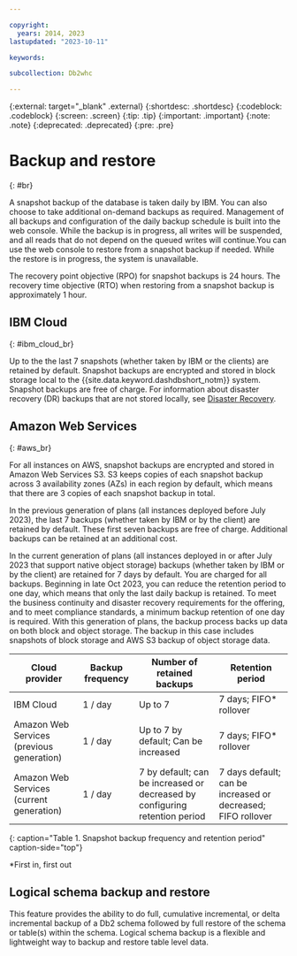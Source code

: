 ```yaml
---

copyright:
  years: 2014, 2023
lastupdated: "2023-10-11"

keywords:

subcollection: Db2whc

---
```


<!-- Attribute definitions --> 
{:external: target="_blank" .external}
{:shortdesc: .shortdesc}
{:codeblock: .codeblock}
{:screen: .screen}
{:tip: .tip}
{:important: .important}
{:note: .note}
{:deprecated: .deprecated}
{:pre: .pre}

# Backup and restore
{: #br}

A snapshot backup of the database is taken daily by IBM. You can also choose to take additional on-demand backups as required. Management of all backups and configuration of the daily backup schedule is built into the web console. While the backup is in progress, all writes will be suspended, and all reads that do not depend on the queued writes will continue.You can use the web console to restore from a snapshot backup if needed. While the restore is in progress, the system is unavailable. 

The recovery point objective (RPO) for snapshot backups is 24 hours. The recovery time objective (RTO) when restoring from a snapshot backup is approximately 1 hour.


<!--| Plan              | Backup frequency | Number of retained backups | Backup retention period   | Self service |
|-------------------|------------------|----------------------------|---------------------------|--------------|
| MPP               | 1 / day          | 2                          | 2 days; FIFO* rollover   | No           |
| Flex              | 1 / day          | Up to 7                    | 7 days; FIFO* rollover   | Yes          |
| Flex Performance  | 1 / day          | Up to 7                    | 7 days; FIFO* rollover   | Yes          |
{: caption="Table 1. Backup frequency and retention" caption-side="top"} -->

## IBM Cloud
{: #ibm_cloud_br}

Up to the the last 7 snapshots (whether taken by IBM or the clients) are retained by default. Snapshot backups are encrypted and stored in block storage local to the {{site.data.keyword.dashdbshort_notm}} system. Snapshot backups are free of charge. For information about disaster recovery (DR) backups that are not stored locally, see [Disaster Recovery](https://cloud.ibm.com/docs/Db2whc?topic=Db2whc-dr).

## Amazon Web Services
{: #aws_br}

For all instances on AWS, snapshot backups are encrypted and stored in Amazon Web Services S3. S3 keeps copies of each snapshot backup across 3 availability zones (AZs) in each region by default, which means that there are 3 copies of each snapshot backup in total.

In the previous generation of plans (all instances deployed before July 2023), the last 7 backups (whether taken by IBM or by the client) are retained by default. These first seven backups are free of charge. Additional backups can be retained at an additional cost.

In the current generation of plans (all instances deployed in or after July 2023 that support native object storage) backups (whether taken by IBM or by the client) are retained for 7 days by default. You are charged for all backups. Beginning in late Oct 2023, you can reduce the retention period to one day, which means that only the last daily backup is retained. To meet the business continuity and disaster recovery requirements for the offering, and to meet compliance standards, a minimum backup retention of one day is required. With this generation of plans, the backup process backs up data on both block and object storage. The backup in this case includes snapshots of block storage and AWS S3 backup of object storage data.


| Cloud provider                            | Backup frequency | Number of retained backups              | Retention period         |
|-------------------------------------------|------------------|-----------------------------------------|--------------------------|
| IBM Cloud                                 | 1 / day          | Up to 7                                 | 7 days; FIFO* rollover   |
| Amazon Web Services (previous generation) | 1 / day          | Up to 7 by default; Can be increased    | 7 days; FIFO* rollover   |
| Amazon Web Services (current generation)  | 1 / day          | 7 by default; can be increased or decreased by configuring retention period | 7 days default; can be increased or decreased; FIFO rollover 
{: caption="Table 1. Snapshot backup frequency and retention period" caption-side="top"}

*First in, first out

## Logical schema backup and restore

This feature provides the ability to do full, cumulative incremental, or delta incremental backup of a Db2 schema followed by full restore of the schema or table(s) within the schema. Logical schema backup is a flexible and lightweight way to backup and restore table level data. 






<!--## SMP and MPP plans
{: #smp_mpp}

The last 2 daily backups are retained.

The retained backups are used exclusively by IBM for only system recovery purposes if there is a disaster or system loss. A request to restore your database from a backup is not supported. You can export your data by using Db2 tools such as IBM Data Studio or by using the **db2 export** command. -->

<!-- ## Flex and Flex Performance plans
{: #flex}

Up to the last 7 daily backup snapshots are retained. The number of retained snapshots to a maximum of 7 depends on the size of each snapshot (equal to the amount of data that is changed between snapshots after the first) and the amount of storage space for retained backups.

From the {{site.data.keyword.dashdbshort_notm}} console, you can schedule your backups to run when it's most convenient and you can restore your database from any of your retained backup snapshots at any time that you choose. The system goes down during the restore period. An email is sent to notify you that the restore operation was completed.

![View of the web console backup and restore page](images/br.png)
-->
